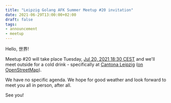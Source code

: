 ```yaml
---
title: "Leipzig Golang AFK Summer Meetup #20 invitation"
date: 2021-06-29T13:00:00+02:00
draft: false
tags:
- announcement
- meetup
---
```


Hello, 世界!

Meetup #20 will take place Tuesday, [Jul 20,
2021 18:30 CEST](https://www.meetup.com/Leipzig-Golang/events/279027402/) and
we'll meet outside for a cold drink - specifically at [Cantona
Leipzig](https://www.google.com/search?q=cantona+leipzig) ([on
OpenStreetMap](https://www.openstreetmap.org/node/243213647)).

We have no specific agenda. We hope for good weather and look forward to meet you all in person, after all.

See you!
